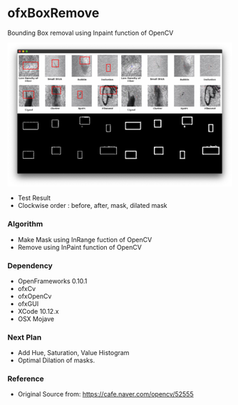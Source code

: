 # ofxBoxRemove
Bounding Box removal using Inpaint function of OpenCV

![result example]( https://github.com/bemoregt/ofxBoxRemove/blob/master/BoxRemoveTest.png "Inpaint")
- Test Result
- Clockwise order : before, after, mask, dilated mask

### Algorithm
- Make Mask using InRange fuction of OpenCV
- Remove using InPaint function of OpenCV

### Dependency
- OpenFrameworks 0.10.1
- ofxCv
- ofxOpenCv
- ofxGUI
- XCode 10.12.x
- OSX Mojave

### Next Plan
- Add Hue, Saturation, Value Histogram
- Optimal Dilation of masks.

### Reference
- Original Source from: https://cafe.naver.com/opencv/52555
